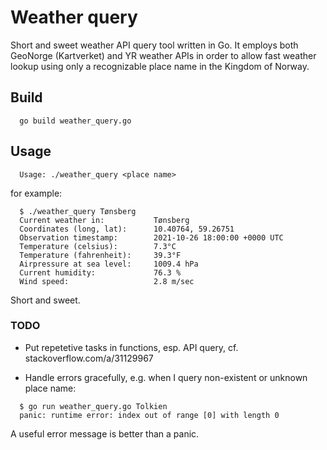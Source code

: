 # Weather query
Short and sweet weather API query tool written in Go. It employs both GeoNorge (Kartverket) and YR weather APIs in order to allow fast weather lookup using only a recognizable place name in the Kingdom of Norway.


## Build
```
  go build weather_query.go
```

## Usage

```
  Usage: ./weather_query <place name>
```

for example:

```
  $ ./weather_query Tønsberg
  Current weather in:           Tønsberg
  Coordinates (long, lat):      10.40764, 59.26751
  Observation timestamp:        2021-10-26 18:00:00 +0000 UTC
  Temperature (celsius):        7.3°C
  Temperature (fahrenheit):     39.3°F
  Airpressure at sea level:     1009.4 hPa
  Current humidity:             76.3 %
  Wind speed:                   2.8 m/sec
```

Short and sweet.



### TODO
* Put repetetive tasks in functions, esp. API query, cf. stackoverflow.com/a/31129967

* Handle errors gracefully, e.g. when I query non-existent or unknown place name:
```
  $ go run weather_query.go Tolkien
  panic: runtime error: index out of range [0] with length 0
```
A useful error message is better than a panic.
